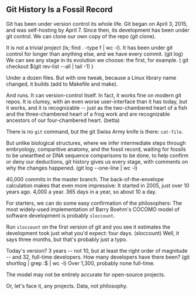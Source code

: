 ## Git History Is a Fossil Record

Git has been under version control its whole life.
Git began on April 3, 2015, and was self-hosting by April 7.
Since then, its development has been under git control.
We can clone our own copy of the repo (git clone).

It is not a trivial project (ls; find . -type f | wc -l).
It has been under git control for longer than anything else, and we have every commit. (git log)
We can see any stage in its evolution we choose: the first, for example.
( git checkout $(git rev-list --all | tail -1) )

Under a dozen files. But with one tweak, because a Linux library name changed, 
it builds (add to Makefile and make).

And runs. It can version-control itself. In fact, it works fine on modern git repos.
It is clumsy, with an even worse user-interface than it has today,
but it works, and it is recognizable -- just as the two-chambered heart of a fish
and the three-chambered heart of a frog
work and are recognizable ancestors of our four-chambered heart. (betta)

There is no `git` command, but the git Swiss Army knife is there: `cat-file`.

But unlike biological structures, where we infer intermediate steps through embryology, comparitive anatomy, and the fossil record,
waiting for fossils to be unearthed or DNA sequence comparisons to be done, to help confirm or deny our deductions,
git history gives us every stage, with comments on why the changes happened. (git log --one-line | wc -l)

40,000 commits in the master branch.
The back-of-the-envelope calculation makes that even more impressive:
It started in 2005, just over 10 years ago.  4,000 a year.
365 days in a year, so about 10 a day.

For starters, we can do some easy confirmation of the philosophers:
The most widely-used implementation of Barry Boehm's COCOMO model of software development is probably `sloccount`.

Run `sloccount` on the first version of git and you see it estimates the development took just what you'd expect: four days. (sloccount)
Well, it says three months, but that's probably just a typo.

Today's version? 3 years -- not 10, but at least the right order of magnitude -- and 32, full-time developers.
How many developers have there been?
(git shortlog | grep :$ | wc -l)
Over 1,300, probably none full-time.

The model may not be entirely accurate for open-source projects.

Or, let's face it, any projects. Data, not philosophy.
